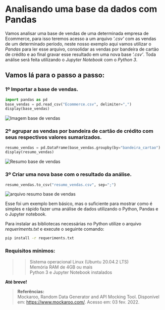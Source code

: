 # Analisando uma base da dados com Pandas

Vamos analisar uma base de vendas de uma determinada empresa de Ecommerce, para isso teremos acesso a um arquivo *‘.csv’* com as vendas de um determinado período, neste nosso exemplo aqui vamos utilizar o *Pandas* para ler esse arquivo, consolidar as vendas por bandeira de cartão de crédito e ao final gravar esse resultado em uma nova base *‘.csv’*. Toda análise será feita utilizando o *Jupyter Notebook* com o *Python 3*.

## Vamos lá para o passo a passo:

### 1º Importar a base de vendas.

```python
import pandas as pd
base_vendas = pd.read_csv("Ecommerce.csv", delimiter=",")
display(base_vendas)
```

![Imagem base de vendas](https://drive.google.com/uc?export=view&id=18z708nC2lDMnyEmI1mlx-_4-hH5fvsmm)

### 2º agrupar as vendas por bandeira de cartão de crédito com seus respectivos valores sumarizados.

```python
resumo_vendas = pd.DataFrame(base_vendas.groupby(by="bandeira_cartao").valor.sum()).rename(columns={"valor":"Total"})
display(resumo_vendas)
```

![Resumo base de vendas](https://drive.google.com/uc?export=1D8M5xCjeziAbrOLmRsNSWX41YztTspJN)

### 3º Criar uma nova base com o resultado da análise.

```python
resumo_vendas.to_csv("resumo_vendas.csv", sep=";")
```

![arquivo resumo base de vendas](https://drive.google.com/uc?export=1Dv_HdHKbUBf48oh7kc5leJENklKqao-I)

Esse foi um exemplo bem básico, mas o suficiente para mostrar como é simples e rápido fazer uma análise de dados utilizando o Python, Pandas e o Jupyter notebook.

Para instalar as bibliotecas necessárias no Python utilize o arquivo *requeriments.txt* e execute o seguinte comando:

```bash
pip install -r requeriments.txt
```

### Requisitos mínimos:

>> Sistema operacional Linux (Ubuntu 20.04.2 LTS) <br/>Memória RAM de 4GB ou mais <br/>Python 3 e Jupyter Notebook instalados

**Até breve!**

> **Referências:**   
> Mockaroo, Random Data Generator and API Mocking Tool. Disponível em: <https://www.mockaroo.com/>. Acesso em: 03 fev. 2022.
